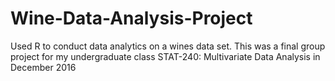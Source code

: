 # Wine-Data-Analysis-Project
Used R to conduct data analytics on a wines data set. This was a final group project for my undergraduate class STAT-240: Multivariate Data Analysis in December 2016 
